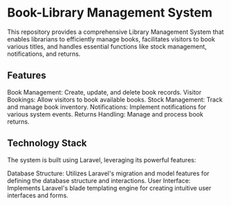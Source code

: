 # Book-Library Management System
This repository provides a comprehensive Library Management System that enables librarians to efficiently manage books, facilitates visitors to book various titles, 
and handles essential functions like stock management, notifications, and returns.

## Features
Book Management: Create, update, and delete book records.
Visitor Bookings: Allow visitors to book available books.
Stock Management: Track and manage book inventory.
Notifications: Implement notifications for various system events.
Returns Handling: Manage and process book returns.
## Technology Stack
The system is built using Laravel, leveraging its powerful features:

Database Structure: Utilizes Laravel's migration and model features for defining the database structure and interactions.
User Interface: Implements Laravel's blade templating engine for creating intuitive user interfaces and forms.
